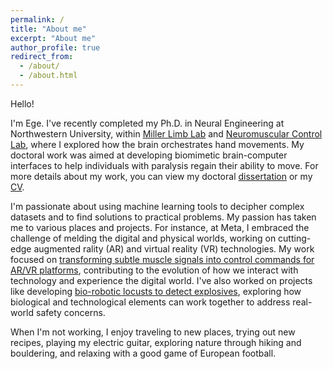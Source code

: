 ```yaml
---
permalink: /
title: "About me"
excerpt: "About me"
author_profile: true
redirect_from: 
  - /about/
  - /about.html
---
```

Hello! 

I'm Ege. I've recently completed my Ph.D. in Neural Engineering at Northwestern University, within [Miller Limb Lab](https://www.millerlimblab.com/) and [Neuromuscular Control Lab](https://www.sralab.org/research/labs/Neuromuscular%20Control%20Lab), where I explored how the brain orchestrates hand movements. My doctoral work was aimed at developing biomimetic brain-computer interfaces to help individuals with paralysis regain their ability to move. For more details about my work, you can view my doctoral [dissertation](https://arch.library.northwestern.edu/concern/generic_works/gf06g317d?locale=en) or my [CV](http://egealtan.github.io/files/Ege_Altan_CV_20230925.pdf).

I'm passionate about using machine learning tools to decipher complex datasets and to find solutions to practical problems. My passion has taken me to various places and projects. For instance, at Meta, I embraced the challenge of melding the digital and physical worlds, working on cutting-edge augmented rality (AR) and virtual reality (VR) technologies. My work focused on [transforming subtle muscle signals into control commands for AR/VR platforms](https://www.youtube.com/watch?v=Kx_nVrEKwTE), contributing to the evolution of how we interact with technology and experience the digital world. I've also worked on projects like developing [bio-robotic locusts to detect explosives](https://source.wustl.edu/2020/08/researchers-one-step-closer-to-bomb-sniffing-cyborg-locusts/), exploring how biological and technological elements can work together to address real-world safety concerns.

When I'm not working, I enjoy traveling to new places, trying out new recipes, playing my electric guitar, exploring nature through hiking and bouldering, and relaxing with a good game of European football.

<!-- 
<b> This website is under construction. </b>
-- -->